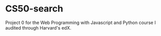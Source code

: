 # CS50-search
Project 0 for the Web Programming with Javascript and Python course I audited through Harvard's edX.
